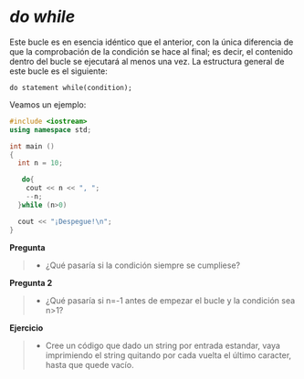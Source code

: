_do while_
====

Este bucle es en esencia idéntico que el anterior, con la única diferencia de que la comprobación de la condición se hace al final; es decir, el contenido dentro del bucle se ejecutará al menos una vez. La estructura general de este bucle es el siguiente:

`do statement while(condition);`

Veamos un ejemplo:

```cpp
#include <iostream>
using namespace std;

int main ()
{
  int n = 10;

   do{
    cout << n << ", ";
    --n;
  }while (n>0)

  cout << "¡Despegue!\n";
}
```


**Pregunta**
> - ¿Qué pasaría si la condición siempre se cumpliese?

**Pregunta 2**
> - ¿Qué pasaría si n=-1  antes de empezar el bucle y la condición sea n>1?





**Ejercicio**
> - Cree un código que dado un string por entrada estandar, vaya imprimiendo el string quitando por cada vuelta el último caracter, hasta que quede vacío.
